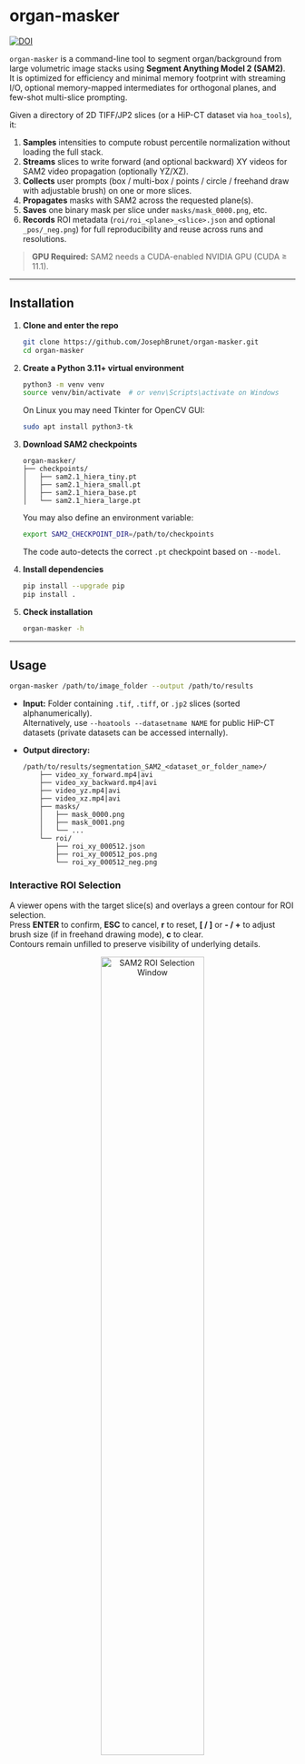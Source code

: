 # organ-masker

[![DOI](https://zenodo.org/badge/997322638.svg)](https://doi.org/10.5281/zenodo.16967994)

`organ-masker` is a command-line tool to segment organ/background from large volumetric image stacks using **Segment Anything Model 2 (SAM2)**.  
It is optimized for efficiency and minimal memory footprint with streaming I/O, optional memory-mapped intermediates for orthogonal planes, and few-shot multi-slice prompting.

Given a directory of 2D TIFF/JP2 slices (or a HiP-CT dataset via `hoa_tools`), it:

1. **Samples** intensities to compute robust percentile normalization without loading the full stack.  
2. **Streams** slices to write forward (and optional backward) XY videos for SAM2 video propagation (optionally YZ/XZ).  
3. **Collects** user prompts (box / multi-box / points / circle / freehand draw with adjustable brush) on one or more slices.  
4. **Propagates** masks with SAM2 across the requested plane(s).  
5. **Saves** one binary mask per slice under `masks/mask_0000.png`, etc.  
6. **Records** ROI metadata (`roi/roi_<plane>_<slice>.json` and optional `_pos/_neg.png`) for full reproducibility and reuse across runs and resolutions.

> **GPU Required:** SAM2 needs a CUDA-enabled NVIDIA GPU (CUDA ≥ 11.1).  

---

## Installation

1. **Clone and enter the repo**
   ```bash
   git clone https://github.com/JosephBrunet/organ-masker.git
   cd organ-masker
   ```

2. **Create a Python 3.11+ virtual environment**
   ```bash
   python3 -m venv venv
   source venv/bin/activate  # or venv\Scripts\activate on Windows
   ```

   On Linux you may need Tkinter for OpenCV GUI:
   ```bash
   sudo apt install python3-tk
   ```

3. **Download SAM2 checkpoints**
   ```
   organ-masker/
   ├── checkpoints/
   │   ├── sam2.1_hiera_tiny.pt
   │   ├── sam2.1_hiera_small.pt
   │   ├── sam2.1_hiera_base.pt
   │   └── sam2.1_hiera_large.pt
   ```
   You may also define an environment variable:
   ```bash
   export SAM2_CHECKPOINT_DIR=/path/to/checkpoints
   ```
   The code auto-detects the correct `.pt` checkpoint based on `--model`.

4. **Install dependencies**
   ```bash
   pip install --upgrade pip
   pip install .
   ```

5. **Check installation**
   ```bash
   organ-masker -h
   ```

---

## Usage

```bash
organ-masker /path/to/image_folder --output /path/to/results
```

- **Input:** Folder containing `.tif`, `.tiff`, or `.jp2` slices (sorted alphanumerically).  
  Alternatively, use `--hoatools --datasetname NAME` for public HiP-CT datasets (private datasets can be accessed internally).

- **Output directory:**
  ```
  /path/to/results/segmentation_SAM2_<dataset_or_folder_name>/
      ├── video_xy_forward.mp4|avi
      ├── video_xy_backward.mp4|avi
      ├── video_yz.mp4|avi
      ├── video_xz.mp4|avi
      ├── masks/
      │   ├── mask_0000.png
      │   ├── mask_0001.png
      │   └── ...
      └── roi/
          ├── roi_xy_000512.json
          ├── roi_xy_000512_pos.png
          └── roi_xy_000512_neg.png
  ```

### Interactive ROI Selection
A viewer opens with the target slice(s) and overlays a green contour for ROI selection.  
Press **ENTER** to confirm, **ESC** to cancel, **r** to reset, **[ / ]** or **- / +** to adjust brush size (if in freehand drawing mode), **c** to clear.  
Contours remain unfilled to preserve visibility of underlying details.

<p align="center">
  <img src="assets/images/sam2_window.png" alt="SAM2 ROI Selection Window" width="60%" />
</p>

The script will then convert to video and segment the whole volume.

<p align="center">
  <img src="assets/images/sam2_result.png" alt="SAM2 Segmentation Result" width="60%" />
</p>

---

## Examples

### Basic single ROI, forward-only
```bash
organ-masker E:\data\Kidney_1\raw_slices --output E:\results\Kidney_1 --model small --downsample 2 --roi-mode box --forward-only
```

### Multi-slice few-shot selection
```bash
organ-masker E:\data\Kidney_1\raw_slices --output E:\results\Kidney_1_fewshot --model small --roi-mode box --roi-slice 300 450 600 --forward-only
```

### Freehand drawing with adjustable brush
```bash
organ-masker E:\data\Kidney_1\raw_slices --output E:\results\Kidney_1_draw --roi-mode draw --roi-slice 500 --downsample 2
```

### Point-based selection (FG/BG clicks)
```bash
organ-masker E:\data\Kidney_1\raw_slices --output E:\results\Kidney_1_points --roi-mode points --roi-slice 400
```

### Circle ROI
```bash
organ-masker E:\data\Kidney_1\raw_slices --output E:\results\Kidney_1_circle --roi-mode circle --roi-slice 256
```

### Existing mask as input (single TIFF)
```bash
organ-masker E:\data\Kidney_1\raw_slices --output E:\results\Kidney_1_init --init-mask E:\seeds\mask_0450.tif --init-mask-slice 450 --roi-mode box
```

### Reuse previously saved ROIs
```bash
organ-masker E:\data\Kidney_1\raw_slices --output E:\results\Kidney_1_reuse --reuse-roi E:\results\Kidney_1_prev\segmentation_SAM2_Kidney_1\roi --model small
```

### HiP-CT dataset with HOA downsample level
```bash
organ-masker --hoatools --datasetname K292_kidney_complete-organ_10.22um_bm18 --privatemetadatapath E:/thierry/private-hoa-metadata/metadata1 --hoa-downsample-level 1 --output E:\results\Kidney_1_hoa --roi-mode box --forward-only
```

### Orthogonal predictions (YZ and XZ) with majority merging
```bash
organ-masker E:\data\Kidney_1\raw_slices --output E:\results\Kidney_1_orth --orthogonal --merge-orth majority --roi-mode box --roi-slice 512 --forward-only
```

### Specific orthogonal plane (XZ only) with union merging
```bash
organ-masker E:\data\Kidney_1\raw_slices --output E:\results\Kidney_1_xz --orthogonal-planes xz --merge-orth union --roi-mode box --roi-slice 400 --forward-only
```

### Automated reuse without GUI
```bash
organ-masker E:\data\Kidney_1\raw_slices --output E:\results\Kidney_1_auto --reuse-roi E:\results\Kidney_1_prev\segmentation_SAM2_Kidney_1\roi --orthogonal-planes yz --forward-only
```



---

## Notes

- The pipeline avoids loading the full volume for XY by streaming slices directly to video.  
- Orthogonal planes (YZ/XZ) are generated by streaming or using a lightweight temporary memory-mapped array.  
- Reused ROIs are automatically rescaled to match new downsample or HOA settings.  
- `--init-mask` accepts multiple formats (`.png`, `.tif`, `.jpg`, `.bmp`) and detects slice index automatically when possible.  
- All ROI inputs and metadata are saved for reproducibility.

---

## License

This project is licensed under the MIT License. See [LICENSE](LICENSE) for details.
